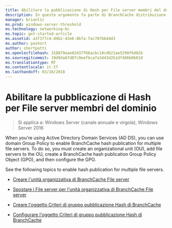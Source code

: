 ```yaml
---
title: Abilitare la pubblicazione di Hash per File server membri del dominio
description: In questo argomento fa parte di BranchCache distribuzione Guide per Windows Server 2016, che illustra come distribuire BranchCache in modalità cache distribuita e ospitato per ottimizzare l'utilizzo della larghezza di banda WAN nelle succursali
manager: brianlic
ms.prod: windows-server-threshold
ms.technology: networking-bc
ms.topic: get-started-article
ms.assetid: a3f1f7c4-d9b2-43e6-8bfa-fac707bbd4d3
ms.author: pashort
author: shortpatti
ms.openlocfilehash: 318879eae82d37f68acbc18cdb21ae5290f6d02b
ms.sourcegitcommit: 19d9da87d87c9eefbca7a3443d2b1df486b0b010
ms.translationtype: MT
ms.contentlocale: it-IT
ms.lasthandoff: 03/28/2018
---
```

# <a name="enable-hash-publication-for-domain-member-file-servers"></a>Abilitare la pubblicazione di Hash per File server membri del dominio

>Si applica a: Windows Server (canale annuale e virgola), Windows Server 2016

When you're using Active Directory Domain Services (AD DS), you can use domain Group Policy to enable BranchCache hash publication for multiple file servers. To do so, you must create an organizational unit (OU), add file servers to the OU, create a BranchCache hash publication Group Policy Object (GPO), and then configure the GPO.  
  
See the following topics to enable hash publication for multiple file servers.  
  
-   [Creare l'unità organizzativa di BranchCache File server](../../branchcache/deploy/Create-the-BranchCache-File-Servers-Organizational-Unit.md)  
  
-   [Spostare i File server per l'unità organizzativa di BranchCache File server](../../branchcache/deploy/Move-File-Servers-to-the-BranchCache-File-Servers-Organizational-Unit.md)  
  
-   [Creare l'oggetto Criteri di gruppo pubblicazione Hash di BranchCache](../../branchcache/deploy/Create-the-BranchCache-Hash-Publication-Group-Policy-Object.md)  
  
-   [Configurare l'oggetto Criteri di gruppo pubblicazione Hash di BranchCache](../../branchcache/deploy/Configure-the-BranchCache-Hash-Publication-Group-Policy-Object.md)  
  


